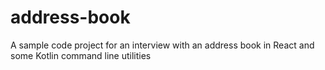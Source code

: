 # address-book
A sample code project for an interview with an address book in React and some Kotlin command line utilities
